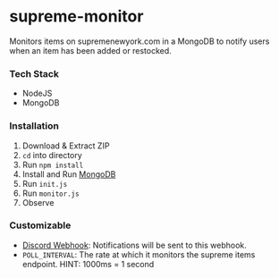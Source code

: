 # supreme-monitor

Monitors items on supremenewyork.com in a MongoDB to notify users when an item has been added or restocked.

### Tech Stack
- NodeJS  
- MongoDB  

### Installation
1. Download & Extract ZIP
2. `cd` into directory
3. Run `npm install`
4. Install and Run [MongoDB](https://docs.mongodb.com/manual/installation/) 
5. Run `init.js`
6. Run `monitor.js` 
7. Observe

### Customizable
- [Discord Webhook](https://support.discord.com/hc/en-us/articles/228383668-Intro-to-Webhooks?page=1): Notifications will be sent to this webhook.
- `POLL_INTERVAL`: The rate at which it monitors the supreme items endpoint. HINT: 1000ms = 1 second
